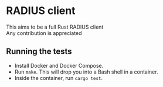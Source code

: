 # RADIUS client

This aims to be a full Rust RADIUS client<br />
Any contribution is appreciated

## Running the tests

* Install Docker and Docker Compose.
* Run `make`. This will drop you into a Bash shell in a container.
* Inside the container, run `cargo test`.
